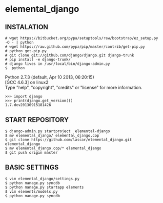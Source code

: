 elemental_django
================
INSTALATION
----------
    # wget https://bitbucket.org/pypa/setuptools/raw/bootstrap/ez_setup.py -O - | python
    # wget https://raw.github.com/pypa/pip/master/contrib/get-pip.py
    # python get-pip.py
    # git clone git://github.com/django/django.git django-trunk
    # pip install -e django-trunk/
    # django lives in /usr/local/bin/django-admin.py
    $  python

Python 2.7.3 (default, Apr 10 2013, 06:20:15)  
[GCC 4.6.3] on linux2  
Type "help", "copyright", "credits" or "license" for more information.  

    >>> import django
    >>> print(django.get_version())
    1.7.dev20130915181426

START REPOSITORY
---------------
    $ django-admin.py startproject  elemental-django
    $ mv elemental_django/ elemental_django.cop
    $ git clone https://github.com/lascar/elemental_django.git elemental_django
    $ mv elemental_django.cop/* elemental_django
    $ git push origin master
BASIC SETTINGS
--------------
    $ vim elemental_django/settings.py
    $ python manage.py syncdb
    $ python manage.py startapp elements
    $ vim elements/models.py
    $ python manage.py syncdb
